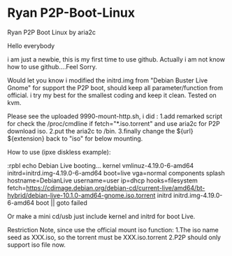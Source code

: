 # Ryan P2P-Boot-Linux
Ryan P2P Boot Linux by aria2c

Hello everybody

i am just a newbie, this is my first time to use github. Actually i am not know how to use github....Feel Sorry.

Would let you know i modified the initrd.img from "Debian Buster Live Gnome" for support the P2P boot, should keep all parameter/function from official.
i try my best for the smallest coding and keep it clean.
Tested on kvm.

Please see the uploaded 9990-mount-http.sh, i did :
1.add remarked script for check the /proc/cmdline if fetch="*.iso.torrent" and use aria2c for P2P download iso.
2.put the aria2c to /bin.
3.finally change the ${url} ${extension} back to "iso" for below mounting.

How to use (ipxe diskless example):

:rpbl
echo Debian Live booting...
kernel vmlinuz-4.19.0-6-amd64 initrd=initrd.img-4.19.0-6-amd64 boot=live vga=normal components splash hostname=DebianLive username=user ip=dhcp hooks=filesystem fetch=https://cdimage.debian.org/debian-cd/current-live/amd64/bt-hybrid/debian-live-10.1.0-amd64-gnome.iso.torrent
initrd initrd.img-4.19.0-6-amd64
boot || goto failed

Or make a mini cd/usb just include kernel and initrd for boot Live.

Restriction Note, since use the official mount iso function:
1.The iso name seed as XXX.iso, so the torrent must be XXX.iso.torrent
2.P2P should only support iso file now.
